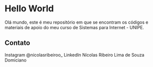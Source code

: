 # Hello World

Olá mundo, este é meu repositório em que se encontram os códigos e materiais de apoio do meu curso de Sistemas para Internet - UNIPE.

## Contato 

Instagram @nicolasribeiroo_ 
LinkedIn Nícolas Ribeiro Lima de Souza Domiciano